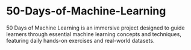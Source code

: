 # 50-Days-of-Machine-Learning
50 Days of Machine Learning is an immersive project designed to guide learners through essential machine learning concepts and techniques, featuring daily hands-on exercises and real-world datasets.
